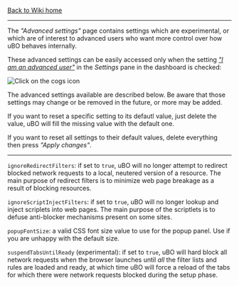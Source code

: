 [Back to Wiki home](https://github.com/gorhill/uBlock/wiki)

***

The _"Advanced settings"_ page contains settings which are experimental, or which are of interest to advanced users who want more control over how uBO behaves internally.

These advanced settings can be easily accessed only when the setting [_"I am an advanced user"_](https://github.com/gorhill/uBlock/wiki/Advanced-user-features) in the _Settings_ pane in the dashboard is checked:

![Click on the _cogs_ icon](https://cloud.githubusercontent.com/assets/585534/20042797/2800dcd4-a44e-11e6-9bc8-a5e0c960262c.png)

The advanced settings available are described below. Be aware that those settings may change or be removed in the future, or more may be added.

If you want to reset a specific setting to its defautl value, just delete the value, uBO will fill the missing value with the default one.

If you want to reset all settings to their default values, delete everything then press _"Apply changes"_.

***

`ignoreRedirectFilters`: if set to `true`, uBO will no longer attempt to redirect blocked network requests to a local, neutered version of a resource. The main purpose of redirect filters is to minimize web page breakage as a result of blocking resources.

`ignoreScriptInjectFilters`: if set to `true`, uBO will no longer lookup and inject scriplets into web pages. The main purpose of the scriptlets is to defuse anti-blocker mechanisms present on some sites.

`popupFontSize`: a valid CSS font size value to use for the popup panel. Use if you are unhappy with the default size.

`suspendTabsUntilReady` (experimental): if set to `true`, uBO will hard block all network requests when the browser launches until _all_ the filter lists and rules are loaded and ready, at which time uBO will force a reload of the tabs for which there were network requests blocked during the setup phase.